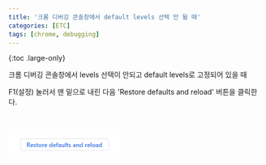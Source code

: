 ```yaml
---
title: '크롬 디버깅 콘솔창에서 default levels 선택 안 될 때'
categories: [ETC]
tags: [chrome, debugging]
---
```


{:toc .large-only}

크롬 디버깅 콘솔창에서 levels 선택이 안되고 default levels로 고정되어 있을 때

F1(설정) 눌러서 맨 밑으로 내린 다음 'Restore defaults and reload' 버튼을 클릭한다.

<img src="/assets/img/blog/2022-05-30-chrome-debug-levels.png" style="margin-top: 30px">

